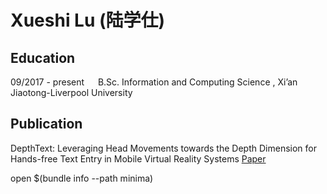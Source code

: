 # Xueshi Lu (陆学仕)

## Education

09/2017 - present &emsp; B.Sc. Information and Computing Science , Xi’an Jiaotong-Liverpool University

## Publication

DepthText: Leveraging Head Movements towards the Depth Dimension for Hands-free Text Entry in Mobile Virtual Reality Systems [Paper](papers/19_DepthMove.pdf)

 open $(bundle info --path minima)